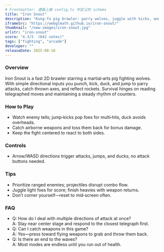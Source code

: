 ```yaml
---
# Frontmatter: 遵循上面 config.ts 中定义的 schema
title: "Iron Snout"
description: "Kung‑fu pig brawler: parry wolves, juggle with kicks, and throw back weapons to survive waves and set high scores." 
iframeSrc: "https://webglmath.github.io/iron-snout/"
thumbnail: "/new-images/iron-snout.jpg"
urlstr: "iron-snout"
score: "4.3/5  (842 votes)"
tags: ["fighting", "arcade"]
developer: ""
releaseDate: 2025-08-16
---
```




### Overview
Iron Snout is a fast 2D brawler starring a martial‑arts pig fighting wolves. With simple directional inputs you punch, kick, duck, and jump to parry attacks, catch thrown axes, and reflect rockets. Survival hinges on reading telegraphed moves and maintaining a steady rhythm of counters.

### How to Play
- Watch enemy tells; jump‑kicks pop foes for multi‑hits, duck avoids overheads.
- Catch airborne weapons and toss them back for bonus damage.
- Keep the fight centered to react to both sides.

### Controls
- Arrow/WASD directions trigger attacks, jumps, and ducks; no attack buttons needed.

### Tips
- Prioritize ranged enemies; projectiles disrupt combo flow.
- Juggle light foes for score; finish heavies with weapon returns.
- Don’t corner yourself—reset to mid‑screen often.

### FAQ
- Q: How do I deal with multiple directions of attack at once?  
  A: Stay near center stage and respond to the closest telegraph first.
- Q: Can I catch weapons in this game?  
  A: Yes—press toward flying weapons to grab and throw them back.
- Q: Is there an end to the waves?  
  A: Most modes are endless until you run out of health.

